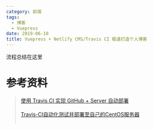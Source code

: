 ```yaml
---
category: 前端
tags:
  - 博客
  - Vuepress
date: 2019-06-10
title: Vuepress + Netlify CMS/Travis CI 极速打造个人博客
---
```

流程总结在这里

# 参考资料
> [使用 Travis CI 实现 GitHub + Server 自动部署](https:/blog.lbinin.com/frontEnd/Git/Travis-CI.html#travis-ci)</br></br>
> [Travis-CI自动化测试并部署至自己的CentOS服务器](https://juejin.im/post/5a9e1a5751882555712bd8e1)</br></br>
